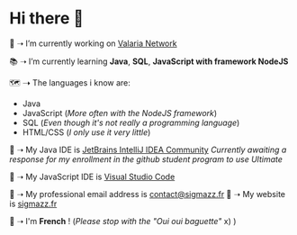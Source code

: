 # Hi there 👋

📡 ➝ I’m currently working on [Valaria Network](https://valaria-mc.net/)

📚 ➝ I’m currently learning **Java**, **SQL**, **JavaScript with framework NodeJS**


🗺 ➝ The languages i know are:
* Java
* JavaScript (*More often with the NodeJS framework*)
* SQL (*Even though it's not really a programming language*)
* HTML/CSS (*I only use it very little*)


📕 ➝ My Java IDE is [JetBrains IntelliJ IDEA Community](https://www.jetbrains.com/idea/)
*Currently awaiting a response for my enrollment in the github student program to use Ultimate*

📗 ➝ My JavaScript IDE is [Visual Studio Code](https://code.visualstudio.com/)

📧 ➝ My professional email address is [contact@sigmazz.fr](mailto://contact@sigmazz.fr)
💎 ➝ My website is [sigmazz.fr](https://sigmazz.fr)

🧮 ➝ I'm **French** ! (*Please stop with the "Oui oui baguette"* x) )
